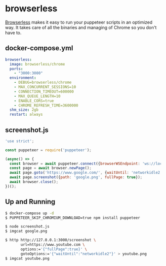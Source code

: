 browserless
===========

[Browserless][1] makes it easy to run your puppeteer scripts in an optimized
way. It takes care of all the binaries and managing of Chrome so you don't have
to.

## docker-compose.yml

```yaml
browserless:
  image: browserless/chrome
  ports:
    - "3000:3000"
  environment:
    - DEBUG=browserless/chrome
    - MAX_CONCURRENT_SESSIONS=10
    - CONNECTION_TIMEOUT=600000
    - MAX_QUEUE_LENGTH=10
    - ENABLE_CORS=true
    - CHROME_REFRESH_TIME=3600000
  shm_size: 2gb
  restart: always
```

## screenshot.js

```javascript
'use strict';

const puppeteer = require('puppeteer');

(async() => {
  const browser = await puppeteer.connect({browserWSEndpoint: 'ws://localhost:3000'});
  const page = await browser.newPage();
  await page.goto('https://www.google.com/', {waitUntil: 'networkidle2'});
  await page.screenshot({path: 'google.png', fullPage: true});
  await browser.close();
})();
```

## Up and Running

```bash
$ docker-compose up -d
$ PUPPETEER_SKIP_CHROMIUM_DOWNLOAD=true npm install puppeteer

$ node screenshot.js
$ imgcat google.png

$ http http://127.0.0.1:3000/screenshot \
       url=https://www.youtube.com \
       options:='{"fullPage":true}' \
       gotoOptions:='{"waitUntil":"networkidle2"}' > youtube.png
$ imgcat youtube.png
```

[1]: https://docs.browserless.io/
